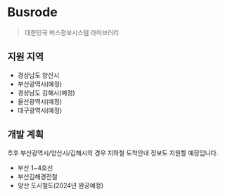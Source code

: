 Busrode
===============
> 대한민국 버스정보시스템 라이브러리

지원 지역
---------------
  * 경상남도 양산시
  * 부산광역시(예정)
  * 경상남도 김해시(예정)
  * 울산광역시(예정)
  * 대구광역시(예정)

개발 계획
---------------
추후 부산광역시/양산시/김해시의 경우 지하철 도착안내 정보도 지원할 예정입니다.
  * 부산 1~4호선
  * 부산김해경전철
  * 양산 도시철도(2024년 완공예정)